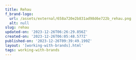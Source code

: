 ```yaml
---
title: Rehau
f_brand-logo:
  url: /assets/external/658a720e2b831ad98d6e722b_rehau.png
  alt: null
slug: rehau
updated-on: '2023-12-26T06:26:29.856Z'
created-on: '2023-12-26T06:05:48.577Z'
published-on: '2023-12-26T09:39:49.199Z'
layout: '[working-with-brands].html'
tags: working-with-brands
---
```



